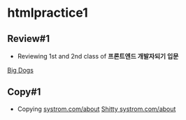 # htmlpractice1
## Review#1
* Reviewing 1st and 2nd class of **프론트엔드 개발자되기 입문**

[Big Dogs](https://htmlpractice1.kkang60298.repl.co/review.html)
## Copy#1
* Copying [systrom.com/about](http://systrom.com/about/)
[Shitty systrom.com/about](https://replit.com/@kkang60298/htmlpractice1#COPY/systrom.html)

